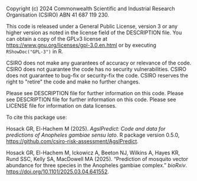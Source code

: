 Copyright (c) 2024 Commonwealth Scientific and Industrial Research Organisation
(CSIRO) ABN 41 687 119 230.

This code is released under a General Public License, version 3 or any higher
version as noted in the license field of the DESCRIPTION file. You can obtain a
copy of the GPLv3 license at <https://www.gnu.org/licenses/gpl-3.0.en.html> or
by executing `RShowDoc("GPL-3")` in R.

CSIRO does not make any guarantees of accuracy or relevance of the code.  CSIRO
does not guarantee the code has no security vulnerabilities.  CSIRO does not
guarantee to bug-fix or security-fix the code.  CSIRO reserves the right to
"retire" the code and make no further changes.

Please see DESCRIPTION file for further information on this code. Please see 
DESCRIPTION file for further information on this code. Please see LICENSE file 
for information on data licenses. 

To cite this package use:

  Hosack GR, El-Hachem M (2025). _AgslPredict: Code and data for predictions of 
  Anopheles gambiae sensu lato_. R package version 0.5.0,
  <https://github.com/csiro-risk-assessment/AgslPredict>.

  Hosack GR, El-Hachem M, Ickowicz A, Beeton NJ, Wilkins A, Hayes KR, Rund SSC, 
  Kelly SA, MacDowell MA (2025). “Prediction of mosquito   vector abundance for 
  three species in the Anopheles gambiae complex.” _bioRxiv_. 
  <https://doi.org/10.1101/2025.03.04.641552>.
